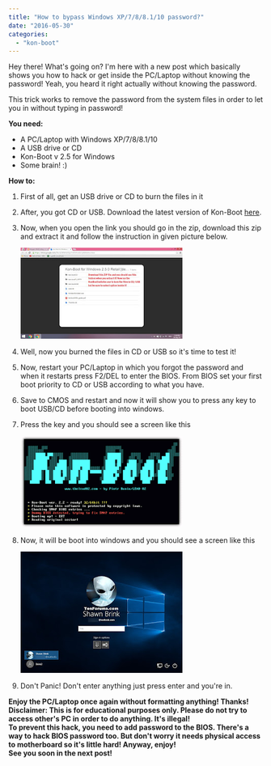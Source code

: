 ```yaml
---
title: "How to bypass Windows XP/7/8/8.1/10 password?"
date: "2016-05-30"
categories: 
  - "kon-boot"
---
```


Hey there! What's going on? I'm here with a new post which basically shows you how to hack or get inside the PC/Laptop without knowing the password! Yeah, you heard it right actually without knowing the password.   
  
This trick works to remove the password from the system files in order to let you in without typing in password!  
  
**You need:**  
  

- A PC/Laptop with Windows XP/7/8/8.1/10
- A USB drive or CD 
- Kon-Boot v 2.5 for Windows
- Some brain! :)

  
**How to:**  
  

1. First of all, get an USB drive or CD to burn the files in it
2. After, you got CD or USB. Download the latest version of Kon-Boot [here](http://adf.ly/1akD9E).
3. Now, when you open the link you should go in the zip, download this zip and extract it and follow the instruction in given picture below.
    
    [![](images/konboot.jpg)](https://2.bp.blogspot.com/-14wacJ6miyk/V0ymI1Tnp6I/AAAAAAAABlA/hHE7wkb2JPYv5TOcOXbKqzf1BaejTTuWwCLcB/s1600/konboot.jpg)
    
4. Well, now you burned the files in CD or USB so it's time to test it!
    
5. Now, restart your PC/Laptop in which you forgot the password and when it restarts press F2/DEL to enter the BIOS. From BIOS set your first boot priority to CD or USB according to what you have.
    
6. Save to CMOS and restart and now it will show you to press any key to boot USB/CD before booting into windows.
    
7. Press the key and you should see a screen like this
    
    [![](images/kon-boot-22.png)](https://2.bp.blogspot.com/-ObVcUxnGrDA/V0yneHGwdAI/AAAAAAAABlM/7AxzYIioGrsVly5EauhMklJQ8nH4FIBuwCLcB/s1600/kon-boot-22.png)
    
8. Now, it will be boot into windows and you should see a screen like this 
    
    [![](images/Default_sign_in_screen.jpg)](https://2.bp.blogspot.com/-ofkcNLBIRV0/V0yn93gTMkI/AAAAAAAABlQ/HzofpqtB5-g2F9fjpZlE2fwa_UxvKe-bQCLcB/s1600/Default_sign_in_screen.jpg)
    
9. Don't Panic! Don't enter anything just press enter and you're in.
    

  
**Enjoy the PC/Laptop once again without formatting anything! Thanks!**  
**Disclaimer: This is for educational purposes only. Please do not try to access other's PC in order to do anything. It's illegal!**  
**To prevent this hack, you need to add password to the BIOS. There's a way to hack BIOS password too. But don't worry it needs physical access to motherboard so it's little hard! Anyway, enjoy!**  
**See you soon in the next post!**
